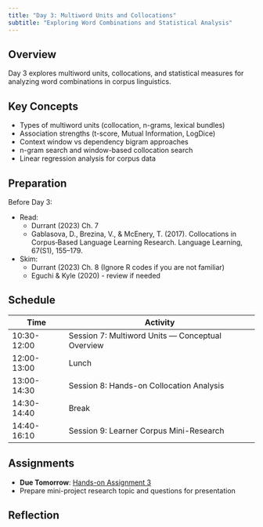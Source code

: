 ```yaml
---
title: "Day 3: Multiword Units and Collocations"
subtitle: "Exploring Word Combinations and Statistical Analysis"
---
```


## Overview

Day 3 explores multiword units, collocations, and statistical measures for analyzing word combinations in corpus linguistics.

## Key Concepts

- Types of multiword units (collocation, n-grams, lexical bundles)
- Association strengths (t-score, Mutual Information, LogDice)
- Context window vs dependency bigram approaches
- n-gram search and window-based collocation search
- Linear regression analysis for corpus data

## Preparation

Before Day 3:

- Read:
    - Durrant (2023) Ch. 7
    - Gablasova, D., Brezina, V., & McEnery, T. (2017). Collocations in Corpus‐Based Language Learning Research. Language Learning, 67(S1), 155–179.
- Skim:
    - Durrant (2023) Ch. 8 (Ignore R codes if you are not familiar)
    - Eguchi & Kyle (2020) - review if needed

## Schedule

| Time | Activity |
|------|----------|
| 10:30-12:00 | Session 7: Multiword Units — Conceptual Overview |
| 12:00-13:00 | Lunch |
| 13:00-14:30 | Session 8: Hands-on Collocation Analysis |
| 14:30-14:40 | Break |
| 14:40-16:10 | Session 9: Learner Corpus Mini-Research |


## Assignments

- **Due Tomorrow**: [Hands-on Assignment 3](../../assignments/hands-on-3/)
- Prepare mini-project research topic and questions for presentation


## Reflection


<!-- 
<iframe src="session1-intro/slides/slides.html" width="100%" height="600px" frameborder="0"></iframe>

[View slides in fullscreen](session1-intro/slides/slides.html){target="_blank"} -->